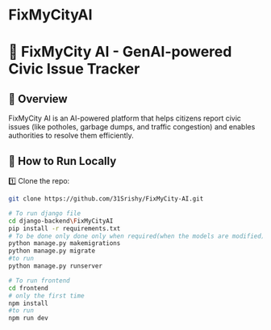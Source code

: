 # FixMyCityAI
# 🚀 FixMyCity AI - GenAI-powered Civic Issue Tracker

## 📌 Overview
FixMyCity AI is an AI-powered platform that helps citizens report civic issues (like potholes, garbage dumps, and traffic congestion) and enables authorities to resolve them efficiently.

## 📜 How to Run Locally
1️⃣ Clone the repo:
```sh
git clone https://github.com/31Srishy/FixMyCity-AI.git

# To run django file
cd django-backend\FixMyCityAI
pip install -r requirements.txt
# To be done only done only when required(when the models are modified)
python manage.py makemigrations
python manage.py migrate
#to run
python manage.py runserver

# To run frontend
cd frontend
# only the first time
npm install
#to run
npm run dev
